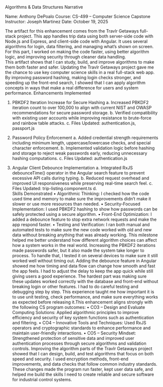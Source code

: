 Algorithms & Data Structures Narrative

Name: Anthony DePoalo 
Course: CS-499 – Computer Science Capstone 
Instructor: Joseph Martinez 
Date: October 19, 2025

The artifact for this enhancement comes from the Travlr Getaways full-stack project. This app handles trip data using both server-side code with Node.js and Express, and client-side code with Angular. It uses several algorithms for login, data filtering, and managing what’s shown on screen. For this part, I worked on making the code faster, using better algorithm logic, and improving security through cleaner data handling. 	
This artifact shows that I can study, build, and improve algorithms to make them both faster and safer. Updating the Travlr Getaways project gave me the chance to use key computer science skills in a real full-stack web app. By improving password hashing, making login checks stronger, and speeding up the front-end search, I showed that I can apply algorithm concepts in ways that make a real difference for users and system performance.
Enhancements Implemented 
1.	PBKDF2 Iteration Increase for Secure Hashing 
a.	Increased PBKDF2 iteration count to over 100,000 to align with current NIST and OWASP recommendations for secure password storage. 
b.	Verified compatibility with existing user accounts while improving resistance to brute-force and rainbow table attacks. 
c.	Files Updated: authentication.js, passport.js 

2.	Password Policy Enforcement 
a.	Added credential strength requirements including minimum length, uppercase/lowercase checks, and special character enforcement. 
b.	Implemented validation logic before hashing and storage to reject weak passwords early, reducing unnecessary hashing computations. 
c.	Files Updated: authentication.js 

3.	Angular Client Debounce Implementation 
a.	Integrated RxJS debounceTime() operator in the Angular search feature to prevent excessive API calls during typing. 
b.	Reduced request overhead and improved UI responsiveness while preserving real-time search feel. 
c.	Files Updated: trip-listing.component.ts
d.	
Skills Demonstrated 
•	Algorithmic Thinking: I checked how the code used time and memory to make sure the improvements didn’t make it slower or use more resources than needed.
•	Security-Focused Implementation: I used PBKDF2 hashing to show how passwords can be safely protected using a secure algorithm.
•	Front-End Optimization: I added a debounce feature to stop extra network requests and make the app respond faster.
•	Testing and Verification: I ran both manual and automated tests to make sure the new code worked with old and new data without breaking anything that was already working.
This milestone helped me better understand how different algorithm choices can affect how a system works in the real world. Increasing the PBKDF2 iterations made passwords safer, but it also made the system take longer to process. To handle that, I tested it on several devices to make sure it still worked well without timing out. 
Adding the debounce feature in Angular showed me how timing and data flow can change how smooth and fast the app feels. I had to adjust the delay to keep the app quick while still giving users a good experience. 
The hardest part was making sure these updates worked correctly with the database and front-end without breaking login or other features. I had to do careful testing and debugging step by step. This experience taught me how important it is to use unit testing, check performance, and make sure everything works as expected before releasing it.This enhancement aligns strongly with the following CS program outcomes: 
•	CO3 – Design and Evaluate Computing Solutions: Applied algorithmic principles to improve efficiency and security of key system functions such as authentication and filtering. 
•	CO4 – Innovative Tools and Techniques: Used RxJS operators and cryptographic standards to enhance performance and maintain user-friendly interactions. 
•	CO5 – Security Mindset: Strengthened protection of sensitive data and improved user authentication processes through secure algorithms and validation controls.
Improving the algorithm parts of the Travlr Getaways project showed that I can design, build, and test algorithms that focus on both speed and security. I used encryption methods, front-end improvements, and data checks that follow common industry standards. These changes made the program run faster, kept user data safe, and helped me build the skills I need to create reliable and secure software for industrial control systems.
